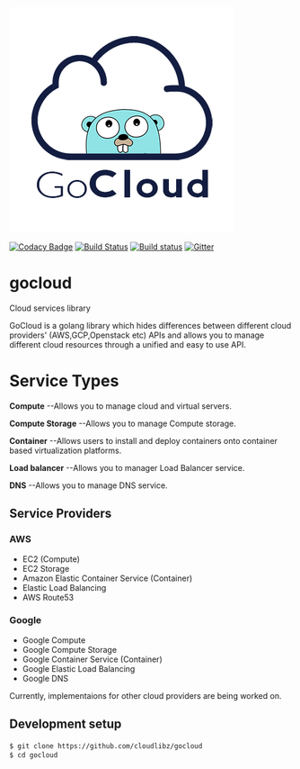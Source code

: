 ![GoCloud Logo](assets/logo.png)

[![Codacy Badge]()]()
[![Build Status]()]()
[![Build status]()]()
[![Gitter]()]()
# gocloud
Cloud services library


GoCloud is a golang library which hides differences between different cloud providers' (AWS,GCP,Openstack etc) APIs and allows you to manage different cloud resources through a unified and easy to use API.

# Service Types

**Compute**  --Allows you to manage cloud and virtual servers.

**Compute Storage**  --Allows you to manage Compute storage.

**Container**  --Allows users to install and deploy containers onto container based virtualization platforms.

**Load balancer**  --Allows you to manager Load Balancer service.

**DNS**  --Allows you to manage DNS service.


## Service Providers

### AWS

- EC2 (Compute)
- EC2 Storage
- Amazon Elastic Container Service (Container)
- Elastic Load Balancing
- AWS Route53

### Google

- Google Compute
- Google Compute Storage
- Google  Container Service (Container)
- Google Elastic Load Balancing
- Google DNS

Currently, implementaions for other cloud providers are being worked on.


## Development setup

```
$ git clone https://github.com/cloudlibz/gocloud
$ cd gocloud
```
